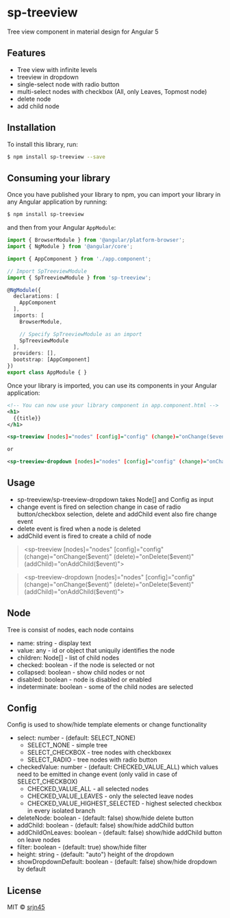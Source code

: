 # sp-treeview
Tree view component in material design for Angular 5

## Features
- Tree view with infinite levels
- treeview in dropdown
- single-select node with radio button
- multi-select nodes with checkbox (All, only Leaves, Topmost node)
- delete node
- add child node

## Installation

To install this library, run:

```bash
$ npm install sp-treeview --save
```

## Consuming your library

Once you have published your library to npm, you can import your library in any Angular application by running:

```bash
$ npm install sp-treeview
```

and then from your Angular `AppModule`:

```typescript
import { BrowserModule } from '@angular/platform-browser';
import { NgModule } from '@angular/core';

import { AppComponent } from './app.component';

// Import SpTreeviewModule
import { SpTreeviewModule } from 'sp-treeview';

@NgModule({
  declarations: [
    AppComponent
  ],
  imports: [
    BrowserModule,

    // Specify SpTreeviewModule as an import
    SpTreeviewModule
  ],
  providers: [],
  bootstrap: [AppComponent]
})
export class AppModule { }
```

Once your library is imported, you can use its components in your Angular application:

```xml
<!-- You can now use your library component in app.component.html -->
<h1>
  {{title}}
</h1>

<sp-treeview [nodes]="nodes" [config]="config" (change)="onChange($event)" (delete)="onDelete($event)" (addChild)="onAddChild($event)"></sp-treeview>

or

<sp-treeview-dropdown [nodes]="nodes" [config]="config" (change)="onChange($event)" (delete)="onDelete($event)" (addChild)="onAddChild($event)"></sp-treeview-dropdown>
```

## Usage

- sp-treeview/sp-treeview-dropdown takes Node[] and Config as input
- change event is fired on selection change in case of radio button/checkbox selection, delete and addChild event also fire change event
- delete event is fired when a node is deleted
- addChild event is fired to create a child of node

> <sp-treeview [nodes]="nodes" [config]="config" (change)="onChange($event)" (delete)="onDelete($event)" (addChild)="onAddChild($event)"></sp-treeview>

> <sp-treeview-dropdown [nodes]="nodes" [config]="config" (change)="onChange($event)" (delete)="onDelete($event)" (addChild)="onAddChild($event)"></sp-treeview-dropdown>

## Node

Tree is consist of nodes, each node contains

- name: string - display text
- value: any -  id or object that uniquily identifies the node
- children: Node[] - list of child nodes
- checked: boolean - if the node is selected or not
- collapsed: boolean - show child nodes or not
- disabled: boolean - node is disabled or enabled
- indeterminate: boolean - some of the child nodes are selected

## Config

Config is used to show/hide template elements or change functionality

- select: number - (default: SELECT_NONE)
    - SELECT_NONE - simple tree
    - SELECT_CHECKBOX - tree nodes with checkboxex
    - SELECT_RADIO - tree nodes with radio button
- checkedValue: number - (default: CHECKED_VALUE_ALL) which values need to be emitted in change event (only valid in case of SELECT_CHECKBOX)
    - CHECKED_VALUE_ALL - all selected nodes
    - CHECKED_VALUE_LEAVES - only the selected leave nodes
    - CHECKED_VALUE_HIGHEST_SELECTED - highest selected checkbox in every isolated branch
- deleteNode: boolean - (default: false) show/hide delete button
- addChild: boolean - (default: false) show/hide addChild button
- addChildOnLeaves: boolean - (default: false) show/hide addChild button on leave nodes
- filter: boolean - (default: true) show/hide filter
- height: string - (default: "auto") height of the dropdown
- showDropdownDefault: boolean - (default: false) show/hide dropdown by default


## License

MIT © [srjn45](mailto:srajanpathak45@gmail.com)